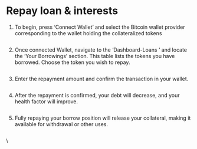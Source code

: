 # Repay loan & interests

1.  To begin, press ‘Connect Wallet’ and select the Bitcoin wallet provider corresponding to the wallet holding the collateralized tokens

    <figure><img src="https://lh7-rt.googleusercontent.com/docsz/AD_4nXc_x9MFAmKBygBgMbjnEUTQDpEGU_PIQ4aFUvDT1jCSWVoXqVfLtVzztzo7THpSgjXK3iJ-GSBOoMjibeeSq3VCj3QQygyLR1qeZJftfL5L88NCACjo1sGJ7LpAl79O2KqGAUwM?key=vjAZfWTXVqj9izG7poAG4XjP" alt=""><figcaption></figcaption></figure>
2.  &#x20;Once connected Wallet, navigate to the ‘Dashboard-Loans ’ and locate the ‘Your Borrowings’ section.  This table lists the tokens you have borrowed.  Choose the token you wish to repay.

    <figure><img src="https://lh7-rt.googleusercontent.com/docsz/AD_4nXeUEdPwHdKmBu5-a0CRqE7E1PpVdZKKQUnbGXNzVMG1AIDWVdzIzblERPW9BsQ_agqInfU0OHle2iKrGieQuaGPZmAfb-7VQB8j0kL1-8K44ebkvjpD92a2F6lI-3PLotqdLU7AvA?key=vjAZfWTXVqj9izG7poAG4XjP" alt=""><figcaption></figcaption></figure>
3.  Enter the repayment amount and confirm the transaction in your wallet.&#x20;

    <figure><img src="https://lh7-rt.googleusercontent.com/docsz/AD_4nXeTLhn6jUVLcdmNN3gv5_Hfv2GtNy751qgCSjbaCgwxNaktyhgk56Xnt74SRXRNtaPKMkDj242fhf6U43fWYHxJXMkVEQvsvJSCmFfrQ5373ufwvXjeXbI59KBIdhMYClhuUOheAw?key=vjAZfWTXVqj9izG7poAG4XjP" alt=""><figcaption></figcaption></figure>
4.  After the repayment is confirmed, your debt will decrease, and your health factor will improve.

    <figure><img src="https://lh7-rt.googleusercontent.com/docsz/AD_4nXf1DtkrKmyw3m14gLip3k4Q8s34rV1hxh6aLcJuCqyxmhwwyr5USD7WiA8HxkbInTuvDjtpx5Q5TcYBLRFVThyGaQJggG3zEmoH8BAhhLRpzdRob50z6tLkqs4NHpZWG5xPiFZwRA?key=vjAZfWTXVqj9izG7poAG4XjP" alt=""><figcaption></figcaption></figure>
5.  &#x20;Fully repaying your borrow position will release your collateral, making it available for withdrawal or other uses.

    <figure><img src="https://lh7-rt.googleusercontent.com/docsz/AD_4nXfLIkF2vWn_rTbX_9ofbsliapP61ngDEZQFftvWepoAfj4B4h58aK437CaRf9SQTUn4_AhuacLVpurieE9k1FOOPK39q-vIQZsDBQ7FVWjNghYBazxRxEMqWE3845UbTLcLB7GWzg?key=vjAZfWTXVqj9izG7poAG4XjP" alt=""><figcaption></figcaption></figure>

\
